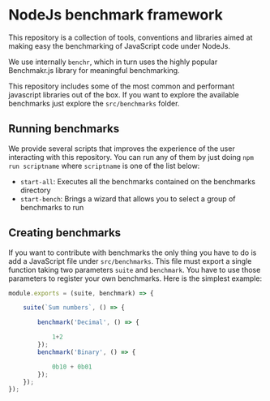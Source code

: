 # NodeJs benchmark framework

This repository is a collection of tools, conventions and libraries aimed at
making easy the benchmarking of JavaScript code under NodeJs.

We use internally `benchr`, which in turn uses the highly popular Benchmakr.js library for meaningful benchmarking.

This repository includes some of the most common and performant javascript libraries out of the box.
If you want to explore the available benchmarks just explore the `src/benchmarks` folder.

## Running benchmarks

We provide several scripts that improves the experience of the user interacting with this repository.
You can run any of them by just doing `npm run scriptname` where `scriptname` is one of the list below:

* `start-all`: Executes all the benchmarks contained on the benchmarks directory
* `start-bench`: Brings a wizard that allows you to select a group of benchmarks to run

## Creating benchmarks

If you want to contribute with benchmarks the only thing you have to do is add a JavaScript file under `src/benchmarks`.
This file must export a single function taking two parameters `suite` and `benchmark`. You have to use those parameters to register your own benchmarks. Here is the simplest example:

```js
module.exports = (suite, benchmark) => {

    suite(`Sum numbers`, () => {

        benchmark('Decimal', () => {

            1+2
        });
        benchmark('Binary', () => {

            0b10 + 0b01
        });
    });
});
```
